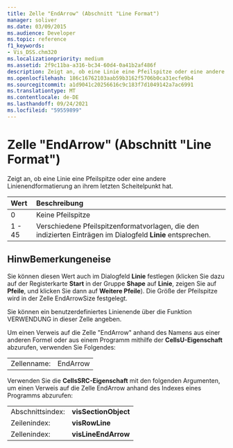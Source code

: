 ```yaml
---
title: Zelle "EndArrow" (Abschnitt "Line Format")
manager: soliver
ms.date: 03/09/2015
ms.audience: Developer
ms.topic: reference
f1_keywords:
- Vis_DSS.chm320
ms.localizationpriority: medium
ms.assetid: 2f9c11ba-a316-bc34-60d4-0a41b2af486f
description: Zeigt an, ob eine Linie eine Pfeilspitze oder eine andere Linienendformatierung an ihrem letzten Scheitelpunkt hat.
ms.openlocfilehash: 186c16762103aab59b3162f5706b0ca31ecfe9b4
ms.sourcegitcommit: a1d9041c20256616c9c183f7d1049142a7ac6991
ms.translationtype: MT
ms.contentlocale: de-DE
ms.lasthandoff: 09/24/2021
ms.locfileid: "59559899"
---
```

# <a name="endarrow-cell-line-format-section"></a>Zelle "EndArrow" (Abschnitt "Line Format")

Zeigt an, ob eine Linie eine Pfeilspitze oder eine andere Linienendformatierung an ihrem letzten Scheitelpunkt hat.
  
|**Wert**|**Beschreibung**|
|:-----|:-----|
|0  <br/> |Keine Pfeilspitze  <br/> |
|1 - 45  <br/> |Verschiedene Pfeilspitzenformatvorlagen, die den indizierten Einträgen im Dialogfeld **Linie** entsprechen.  <br/> |
   
## <a name="remarks"></a>HinwBemerkungeneise

Sie können diesen Wert auch im Dialogfeld **Linie** festlegen (klicken Sie dazu auf der Registerkarte **Start** in der Gruppe **Shape** auf **Linie**, zeigen Sie auf **Pfeile**, und klicken Sie dann auf **Weitere Pfeile**). Die Größe der Pfeilspitze wird in der Zelle EndArrowSize festgelegt.
  
Sie können ein benutzerdefiniertes Linienende über die Funktion VERWENDUNG in dieser Zelle angeben. 
  
Um einen Verweis auf die Zelle "EndArrow" anhand des Namens aus einer anderen Formel oder aus einem Programm mithilfe der **CellsU-Eigenschaft** abzurufen, verwenden Sie Folgendes: 
  
|||
|:-----|:-----|
|Zellenname:  <br/> |EndArrow  <br/> |
   
Verwenden Sie die **CellsSRC-Eigenschaft** mit den folgenden Argumenten, um einen Verweis auf die Zelle EndArrow anhand des Indexes eines Programms abzurufen: 
  
|||
|:-----|:-----|
|Abschnittsindex:  <br/> |**visSectionObject** <br/> |
|Zeilenindex:  <br/> |**visRowLine** <br/> |
|Zellenindex:  <br/> |**visLineEndArrow** <br/> |
   

